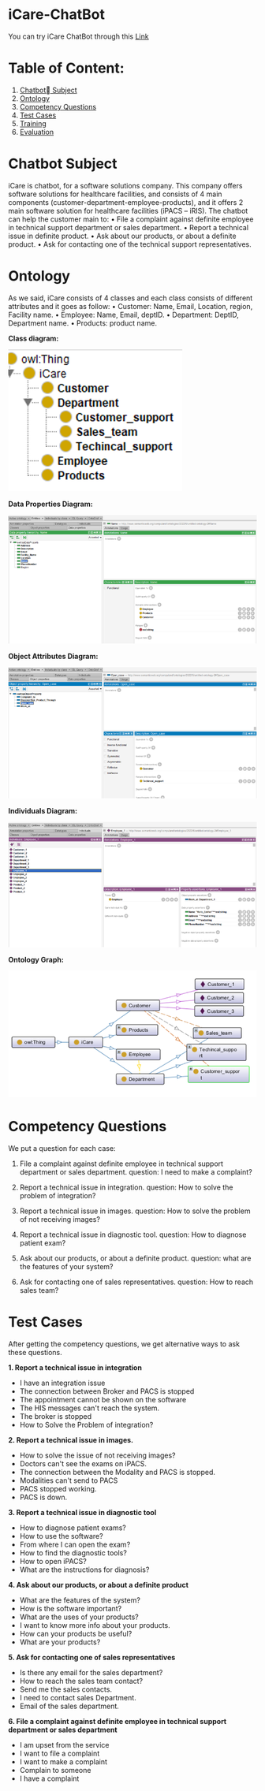 # iCare-ChatBot
You can try iCare ChatBot through this [Link](https://bot.dialogflow.com/a1d7bee4-5cc3-48c1-a215-5ffaae984bae)
# Table of Content:
1. [Chatbot ٍSubject](#p1)
2. [Ontology](#p2)
3. [Competency Questions](#p3)
4. [Test Cases](#p4)
5. [Training](#p5)
6. [Evaluation](#p6)


# <a name="p1">Chatbot Subject</a>
iCare is chatbot, for a software solutions company. This company offers software solutions for healthcare facilities, and consists of 4 main components (customer-department-employee-products), and it offers 2 main software solution for healthcare facilities (iPACS – iRIS). 
The chatbot can help the customer main to: 
•	File a complaint against definite employee in technical support department or sales department.
•	Report a technical issue in definite product.
•	Ask about our products, or about a definite product.
•	Ask for contacting one of the technical support representatives.


# <a name="p2">Ontology</a>

As we said, iCare consists of 4 classes and each class consists of different attributes and it goes as follow:
•	Customer: Name, Email, Location, region, Facility name.
•	Employee: Name, Email, deptID.
•	Department: DeptID, Department name.
•	Products: product name.

**Class diagram:**

![image](Image/Picture1.png)

**Data Properties Diagram:**

![image](Image/Picture2.png)


**Object Attributes Diagram:**

![image](Image/Picture3.png)

**Individuals Diagram:**

![image](Image/Picture4.png)

**Ontology Graph:**

![image](Image/Picture5.png)




# <a name="p3">Competency Questions</a>
We put a question for each case:
1.	File a complaint against definite employee in technical support department or sales department.
question: I need to make a complaint?

2.	Report a technical issue in integration.
question: How to solve the problem of integration?

3.	Report a technical issue in images.
question: How to solve the problem of not receiving images?

4.	Report a technical issue in diagnostic tool.
 question: How to diagnose patient exam?

5.	Ask about our products, or about a definite product.
question: what are the features of your system?

6.	Ask for contacting one of sales representatives.
question: How to reach sales team? 



# <a name="p4">Test Cases</a>
After getting the competency questions, we get alternative ways to ask these questions. 

**1.	Report a technical issue in integration**
   - I have an integration issue
   - The connection between Broker and PACS is stopped
   - The appointment cannot be shown on the software
   - The HIS messages can't reach the system.
   - The broker is stopped
   - How to Solve the Problem of integration?

**2.	Report a technical issue in images.**
   - How to solve the issue of not receiving images?
   - Doctors can't see the exams on iPACS.
   - The connection between the Modality and PACS is stopped.
   - Modalities can't send to PACS
   - PACS stopped working.
   - PACS is down.

**3.	Report a technical issue in diagnostic tool**
   - How to diagnose patient exams?
   - How to use the software?
   - From where I can open the exam?
   - How to find the diagnostic tools?
   - How to open iPACS?
   - What are the instructions for diagnosis?

**4.	Ask about our products, or about a definite product**
   - What are the features of the system?
   - How is the software important?
   - What are the uses of your products?
   - I want to know more info about your products.
   - How can your products be useful?
   - What are your products?

**5.	Ask for contacting one of sales representatives**
   - Is there any email for the sales department?
   - How to reach the sales team contact?
   - Send me the sales contacts.
   - I need to contact sales Department.
   - Email of the sales department.


**6.	File a complaint against definite employee in technical support department or sales department**
   - I am upset from the service
   - I want to file a complaint
   - I want to make a complaint
   - Complain to someone
   - I have a complaint
